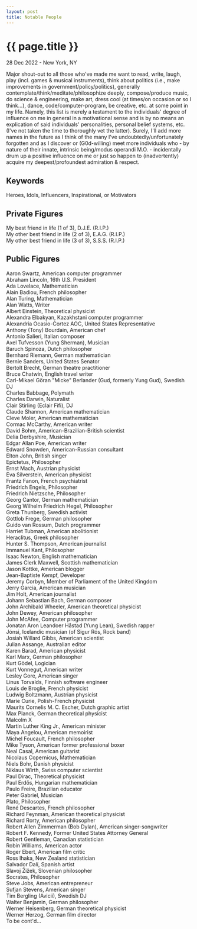 ```yaml
---
layout: post
title: Notable People
---
```


{{ page.title }}
================

<p class="meta">28 Dec 2022 - New York, NY</p>

Major shout-out to all those who've made me want to read, write, laugh, play (incl. games & musical instruments), think about politics (i.e., make improvements in government/policy/politics), generally contemplate/think/meditate/philosophize deeply, compose/produce music, do science & engineering, make art, dress cool (at times/on occasion or so I think...), dance, code/computer-program, be creative, etc. at some point in my life. Namely, this list is merely a testament to the individuals' degree of influence on me in general in a motivational sense and is by no means an explication of said individuals' personalities, personal belief systems, etc. (I've not taken the time to thoroughly vet the latter). Surely, I'll add more names in the future as I think of the many I've undoubtedly/unfortunately forgotten and as I discover or (G0d-willing) meet more individuals who - by nature of their innate, intrinsic being/modus operandi M.O. - incidentally drum up a positive influence on me or just so happen to (inadvertently) acquire my deepest/profoundest admiration & respect.

## Keywords
Heroes, Idols, Influencers, Inspirational, or Motivators

## Private Figures
My best friend in life (1 of 3), D.J.E. (R.I.P.)  
My other best friend in life (2 of 3), E.A.G. (R.I.P.)  
My other best friend in life (3 of 3), S.S.S. (R.I.P.)

## Public Figures
Aaron Swartz, American computer programmer  
Abraham Lincoln, 16th U.S. President  
Ada Lovelace, Mathematician  
Alain Badiou, French philosopher  
Alan Turing, Mathematician  
Alan Watts, Writer  
Albert Einstein, Theoretical physicist  
Alexandra Elbakyan, Kazakhstani computer programmer  
Alexandria Ocasio-Cortez AOC, United States Representative  
Anthony (Tony) Bourdain, American chef  
Antonio Salieri, Italian composer  
Axel Tufvesson (Yung Sherman), Musician  
Baruch Spinoza, Dutch philosopher  
Bernhard Riemann, German mathematician  
Bernie Sanders, United States Senator  
Bertolt Brecht, German theatre practitioner  
Bruce Chatwin, English travel writer  
Carl-Mikael Göran "Micke" Berlander (Gud, formerly Yung Gud), Swedish DJ  
Charles Babbage, Polymath  
Charles Darwin, Naturalist  
Clair Stirling (Eclair Fifi), DJ  
Claude Shannon, American mathematician  
Cleve Moler, American mathematician  
Cormac McCarthy, American writer  
David Bohm, American-Brazilian-British scientist  
Delia Derbyshire, Musician  
Edgar Allan Poe, American writer  
Edward Snowden, American-Russian consultant  
Elton John, British singer  
Epictetus, Philosopher  
Ernst Mach, Austrian physicist  
Eva Silverstein, American physicist  
Frantz Fanon, French psychiatrist  
Friedrich Engels, Philosopher  
Friedrich Nietzsche, Philosopher  
Georg Cantor, German mathematician  
Georg Wilhelm Friedrich Hegel, Philosopher  
Greta Thunberg, Swedish activist  
Gottlob Frege, German philosopher  
Guido van Rossum, Dutch programmer  
Harriet Tubman, American abolitionist  
Heraclitus, Greek philosopher  
Hunter S. Thompson, American journalist  
Immanuel Kant, Philosopher  
Isaac Newton, English mathematician  
James Clerk Maxwell, Scottish mathematician  
Jason Kottke, American blogger  
Jean-Baptiste Kempf, Developer  
Jeremy Corbyn, Member of Parliament of the United Kingdom  
Jerry Garcia, American musician  
Jim Holt, American journalist  
Johann Sebastian Bach, German composer  
John Archibald Wheeler, American theoretical physicist  
John Dewey, American philosopher  
John McAfee, Computer programmer  
Jonatan Aron Leandoer Håstad (Yung Lean), Swedish rapper  
Jónsi, Icelandic musician (of Sigur Rós, Rock band)  
Josiah Willard Gibbs, American scientist  
Julian Assange, Australian editor  
Karen Barad, American physicist  
Karl Marx, German philosopher  
Kurt Gödel, Logician  
Kurt Vonnegut, American writer  
Lesley Gore, American singer  
Linus Torvalds, Finnish software engineer  
Louis de Broglie, French physicist  
Ludwig Boltzmann, Austrian physicist  
Marie Curie, Polish-French physicist  
Maurits Cornelis M. C. Escher, Dutch graphic artist  
Max Planck, German theoretical physicist  
Malcolm X  
Martin Luther King Jr., American minister  
Maya Angelou, American memoirist  
Michel Foucault, French philosopher  
Mike Tyson, American former professional boxer  
Neal Casal, American guitarist  
Nicolaus Copernicus, Mathematician  
Niels Bohr, Danish physicist  
Niklaus Wirth, Swiss computer scientist  
Paul Dirac, Theoretical physicist  
Paul Erdős, Hungarian mathematician  
Paulo Freire, Brazilian educator  
Peter Gabriel, Musician  
Plato, Philosopher  
René Descartes, French philosopher  
Richard Feynman, American theoretical physicist  
Richard Rorty, American philosopher  
Robert Allen Zimmerman (Bob Dylan), American singer-songwriter  
Robert F. Kennedy, Former United States Attorney General  
Robert Gentleman, Canadian statistician  
Robin Williams, American actor  
Roger Ebert, American film critic  
Ross Ihaka, New Zealand statistician  
Salvador Dalí, Spanish artist  
Slavoj Žižek, Slovenian philosopher  
Socrates, Philosopher  
Steve Jobs, American entrepreneur  
Sufjan Stevens, American singer  
Tim Bergling (Avicii), Swedish DJ  
Walter Benjamin, German philosopher  
Werner Heisenberg, German theoretical physicist  
Werner Herzog, German film director  
To be cont'd...